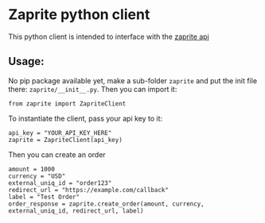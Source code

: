 # Zaprite python client

This python client is intended to interface with the <a href="https://api.zaprite.com/#overview">zaprite api</a>

## Usage:

No pip package available yet, make a sub-folder `zaprite` and put the init file there: `zaprite/__init__.py`.
Then you can import it:
```
from zaprite import ZapriteClient
```
To instantiate the client, pass your api key to it:

```
api_key = "YOUR_API_KEY_HERE"
zaprite = ZapriteClient(api_key)
```

Then you can create an order

```
amount = 1000
currency = "USD"
external_uniq_id = "order123"
redirect_url = "https://example.com/callback"
label = "Test Order"
order_response = zaprite.create_order(amount, currency, external_uniq_id, redirect_url, label)
```


